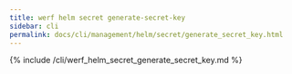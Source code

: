 ```yaml
---
title: werf helm secret generate-secret-key
sidebar: cli
permalink: docs/cli/management/helm/secret/generate_secret_key.html
---
```


{% include /cli/werf_helm_secret_generate_secret_key.md %}
